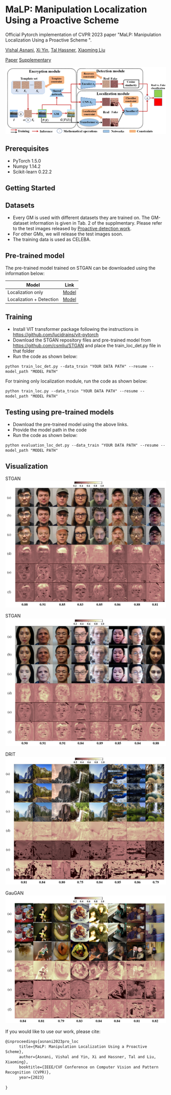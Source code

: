 # MaLP: Manipulation Localization Using a Proactive Scheme
Official Pytorch implementation of CVPR 2023 paper "MaLP: Manipulation Localization Using a Proactive Scheme ".

[Vishal Asnani](https://github.com/vishal3477), [Xi Yin](https://xiyinmsu.github.io/), [Tal Hassner](https://talhassner.github.io/home/), [Xiaoming Liu](https://www.cse.msu.edu/~liuxm/index2.html)

[Paper](http://cvlab.cse.msu.edu/pdfs/asnani_yin_hassner_liu_cvpr2023.pdf) [Supplementary](http://cvlab.cse.msu.edu/pdfs/asnani_yin_hassner_liu_cvpr2023_supp.pdf)


![alt text](https://github.com/vishal3477/pro_loc/blob/main/images/overview_4.png?raw=true)
## Prerequisites

- PyTorch 1.5.0
- Numpy 1.14.2
- Scikit-learn 0.22.2

## Getting Started

## Datasets 
- Every GM is used with different datasets they are trained on. The GM-dataset information is given in Tab. 2 of the supplmentary. Please refer to the test images released by [Proactive detection work](https://github.com/vishal3477/proactive_IMD). 
- For other GMs, we will release the test images soon. 
- The training data is used as CELEBA.

## Pre-trained model
The pre-trained model trained on STGAN can be downloaded using the information below:

Model     | Link 
---------|--------
Localization only | [Model](https://drive.google.com/file/d/1fIoiVpZMNtn_wr-yo8verYX8lQY30Zle/view?usp=share_link)    
Localization + Detection | [Model](https://drive.google.com/file/d/1bZGWG_TTN5Gers0V4VXDiGPq82Tc86qG/view?usp=sharing)    

## Training
- Install VIT transformer package following the instructions in https://github.com/lucidrains/vit-pytorch
- Download the STGAN repository files and pre-trained model from https://github.com/csmliu/STGAN and place the train_loc_det.py file in that folder
- Run the code as shown below:

```
python train_loc_det.py --data_train "YOUR DATA PATH" --resume --model_path "MODEL PATH" 
```

For training only localization module, run the code as shown below:
```
python train_loc.py --data_train "YOUR DATA PATH" --resume --model_path "MODEL PATH" 
```


## Testing using pre-trained models
- Download the pre-trained model using the above links. 
- Provide the model path in the code
- Run the code as shown below:

```
python evaluation_loc_det.py --data_train "YOUR DATA PATH" --resume --model_path "MODEL PATH" 
```

## Visualization
STGAN 
![alt text](https://github.com/vishal3477/pro_loc/blob/main/images/visualization_supp_1.png?raw=true)

STGAN 
![alt text](https://github.com/vishal3477/pro_loc/blob/main/images/visualization_supp_2.png?raw=true)

DRIT
![alt text](https://github.com/vishal3477/pro_loc/blob/main/images/visualization_supp_3.png?raw=true)

GauGAN
![alt text](https://github.com/vishal3477/pro_loc/blob/main/images/visualization_supp_4.png?raw=true)




If you would like to use our work, please cite:
```
@inproceedings{asnani2023pro_loc
      title={MaLP: Manipulation Localization Using a Proactive Scheme}, 
      author={Asnani, Vishal and Yin, Xi and Hassner, Tal and Liu, Xiaoming},
      booktitle={IEEE/CVF Conference on Computer Vision and Pattern Recognition (CVPR)},
      year={2023}
      
}
```
